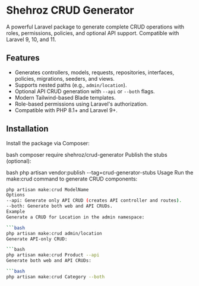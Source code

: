 # Shehroz CRUD Generator

A powerful Laravel package to generate complete CRUD operations with roles, permissions, policies, and optional API support. Compatible with Laravel 9, 10, and 11.

## Features
- Generates controllers, models, requests, repositories, interfaces, policies, migrations, seeders, and views.
- Supports nested paths (e.g., `admin/location`).
- Optional API CRUD generation with `--api` or `--both` flags.
- Modern Tailwind-based Blade templates.
- Role-based permissions using Laravel's authorization.
- Compatible with PHP 8.1+ and Laravel 9+.

## Installation
Install the package via Composer:

bash
composer require shehroz/crud-generator
Publish the stubs (optional):


bash
php artisan vendor:publish --tag=crud-generator-stubs
Usage
Run the make:crud command to generate CRUD components:

```bash
php artisan make:crud ModelName
Options
--api: Generate only API CRUD (creates API controller and routes).
--both: Generate both web and API CRUDs.
Example
Generate a CRUD for Location in the admin namespace:

```bash
php artisan make:crud admin/location
Generate API-only CRUD:

```bash
php artisan make:crud Product --api
Generate both web and API CRUDs:

```bash
php artisan make:crud Category --both
